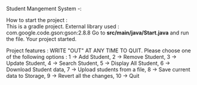 Student Mangement System -:

How to start the project :  
                            This is a gradle project. External library used : com.google.code.gson:gson:2.8.8
                            Go to **src/main/java/Start.java** and run the file. Your project started.

Project features :
                    WRITE "OUT" AT ANY TIME TO QUIT.
                    Please choose one of the following options :
                        1 -> Add Student,
                        2 -> Remove Student,
                        3 -> Update Student,
                        4 -> Search Student,
                        5 -> Display All Student,
                        6 -> Download Student data,
                        7 -> Upload students from a file,
                        8 -> Save current data to Storage,
                        9 -> Revert all the changes,
                        10 -> Quit